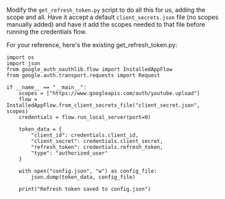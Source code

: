 Modify the `get_refresh_token.py` script to do all this for us, adding the scope and all. Have it accept a default `client_secrets.json` file (no scopes manually added) and have it add the scopes needed to that file before running the credentials flow.

For your reference, here's the existing get_refresh_token.py:

```
import os
import json
from google_auth_oauthlib.flow import InstalledAppFlow
from google.auth.transport.requests import Request

if __name__ == "__main__":
    scopes = ["https://www.googleapis.com/auth/youtube.upload"]
    flow = InstalledAppFlow.from_client_secrets_file("client_secret.json", scopes)
    credentials = flow.run_local_server(port=0)

    token_data = {
        "client_id": credentials.client_id,
        "client_secret": credentials.client_secret,
        "refresh_token": credentials.refresh_token,
        "type": "authorized_user"
    }

    with open("config.json", "w") as config_file:
        json.dump(token_data, config_file)

    print("Refresh token saved to config.json")
```

